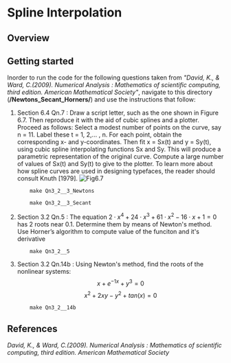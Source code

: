 # Spline Interpolation

## Overview


## Getting started
Inorder to run the code for the following questions taken from *"David, K., & Ward, C.(2009). Numerical Analysis : Mathematics of scientific computing, third edition. American Mathematical Society"*, navigate to this directory (**/Newtons_Secant_Horners/**) and use the instructions that follow:

1. Section 6.4 Qn.7 : Draw a script letter, such as the one shown in Figure 6.7. Then reproduce it with the aid of cubic splines and a plotter. Proceed as follows: Select a modest number of points on the
curve, say n = 11. Label these t = 1, 2,... , n. For each point, obtain the corresponding
x- and y-coordinates. Then fit x = Sx(t) and y = Sy(t), using cubic spline interpolating
functions Sx and Sy. This will produce a parametric representation of the original curve.
Compute a large number of values of Sx(t) and Sy(t) to give to the plotter. To learn more
about how spline curves are used in designing typefaces, the reader should consult Knuth
[1979].
![Fig6.7](/Images/Fig6.7.png)
           
           make Qn3_2__3_Newtons
           
           make Qn3_2__3_Secant
           
           
2. Section 3.2 Qn.5 : The equation $2 \cdot x^4 + 24 \cdot x^3 + 61 \cdot x^2 - 16 \cdot x + 1 = 0$ has $2$ roots near 0.1. Determine them by means of Newton's method. Use Horner’s algorithm to compute value of the funciton and it's derivative
           
           make Qn3_2__5   
           
3. Section 3.2 Qn.14b : Using Newton's method, find the roots of the nonlinear systems:
        $$x + e^{-1x} + y^3 = 0$$
        $$x^2 + 2xy - y^2 + tan(x) = 0$$
           
           make Qn3_2__14b


## References
*David, K., & Ward, C.(2009). Numerical Analysis : Mathematics of scientific computing, third edition. American Mathematical Society*
